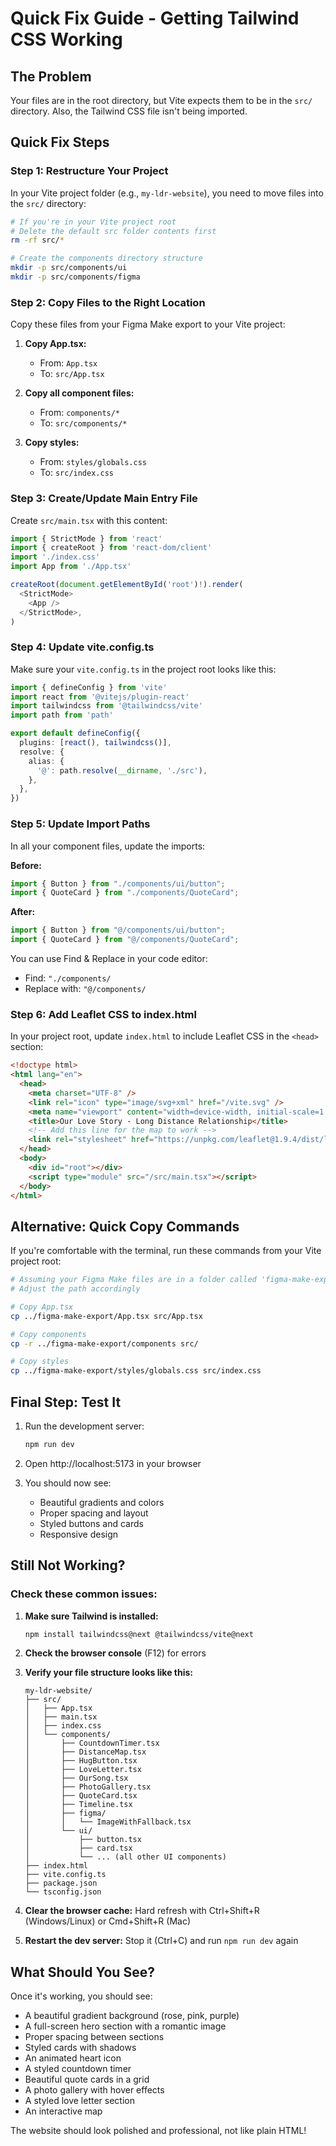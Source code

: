 # Quick Fix Guide - Getting Tailwind CSS Working

## The Problem
Your files are in the root directory, but Vite expects them to be in the `src/` directory. Also, the Tailwind CSS file isn't being imported.

## Quick Fix Steps

### Step 1: Restructure Your Project

In your Vite project folder (e.g., `my-ldr-website`), you need to move files into the `src/` directory:

```bash
# If you're in your Vite project root
# Delete the default src folder contents first
rm -rf src/*

# Create the components directory structure
mkdir -p src/components/ui
mkdir -p src/components/figma
```

### Step 2: Copy Files to the Right Location

Copy these files from your Figma Make export to your Vite project:

1. **Copy App.tsx:**
   - From: `App.tsx`
   - To: `src/App.tsx`

2. **Copy all component files:**
   - From: `components/*`
   - To: `src/components/*`

3. **Copy styles:**
   - From: `styles/globals.css`
   - To: `src/index.css`

### Step 3: Create/Update Main Entry File

Create `src/main.tsx` with this content:

```typescript
import { StrictMode } from 'react'
import { createRoot } from 'react-dom/client'
import './index.css'
import App from './App.tsx'

createRoot(document.getElementById('root')!).render(
  <StrictMode>
    <App />
  </StrictMode>,
)
```

### Step 4: Update vite.config.ts

Make sure your `vite.config.ts` in the project root looks like this:

```typescript
import { defineConfig } from 'vite'
import react from '@vitejs/plugin-react'
import tailwindcss from '@tailwindcss/vite'
import path from 'path'

export default defineConfig({
  plugins: [react(), tailwindcss()],
  resolve: {
    alias: {
      '@': path.resolve(__dirname, './src'),
    },
  },
})
```

### Step 5: Update Import Paths

In all your component files, update the imports:

**Before:**
```typescript
import { Button } from "./components/ui/button";
import { QuoteCard } from "./components/QuoteCard";
```

**After:**
```typescript
import { Button } from "@/components/ui/button";
import { QuoteCard } from "@/components/QuoteCard";
```

You can use Find & Replace in your code editor:
- Find: `"./components/`
- Replace with: `"@/components/`

### Step 6: Add Leaflet CSS to index.html

In your project root, update `index.html` to include Leaflet CSS in the `<head>` section:

```html
<!doctype html>
<html lang="en">
  <head>
    <meta charset="UTF-8" />
    <link rel="icon" type="image/svg+xml" href="/vite.svg" />
    <meta name="viewport" content="width=device-width, initial-scale=1.0" />
    <title>Our Love Story - Long Distance Relationship</title>
    <!-- Add this line for the map to work -->
    <link rel="stylesheet" href="https://unpkg.com/leaflet@1.9.4/dist/leaflet.css" />
  </head>
  <body>
    <div id="root"></div>
    <script type="module" src="/src/main.tsx"></script>
  </body>
</html>
```

## Alternative: Quick Copy Commands

If you're comfortable with the terminal, run these commands from your Vite project root:

```bash
# Assuming your Figma Make files are in a folder called 'figma-make-export'
# Adjust the path accordingly

# Copy App.tsx
cp ../figma-make-export/App.tsx src/App.tsx

# Copy components
cp -r ../figma-make-export/components src/

# Copy styles
cp ../figma-make-export/styles/globals.css src/index.css
```

## Final Step: Test It

1. Run the development server:
   ```bash
   npm run dev
   ```

2. Open http://localhost:5173 in your browser

3. You should now see:
   - Beautiful gradients and colors
   - Proper spacing and layout
   - Styled buttons and cards
   - Responsive design

## Still Not Working?

### Check these common issues:

1. **Make sure Tailwind is installed:**
   ```bash
   npm install tailwindcss@next @tailwindcss/vite@next
   ```

2. **Check the browser console** (F12) for errors

3. **Verify your file structure looks like this:**
   ```
   my-ldr-website/
   ├── src/
   │   ├── App.tsx
   │   ├── main.tsx
   │   ├── index.css
   │   └── components/
   │       ├── CountdownTimer.tsx
   │       ├── DistanceMap.tsx
   │       ├── HugButton.tsx
   │       ├── LoveLetter.tsx
   │       ├── OurSong.tsx
   │       ├── PhotoGallery.tsx
   │       ├── QuoteCard.tsx
   │       ├── Timeline.tsx
   │       ├── figma/
   │       │   └── ImageWithFallback.tsx
   │       └── ui/
   │           ├── button.tsx
   │           ├── card.tsx
   │           └── ... (all other UI components)
   ├── index.html
   ├── vite.config.ts
   ├── package.json
   └── tsconfig.json
   ```

4. **Clear the browser cache:** Hard refresh with Ctrl+Shift+R (Windows/Linux) or Cmd+Shift+R (Mac)

5. **Restart the dev server:** Stop it (Ctrl+C) and run `npm run dev` again

## What Should You See?

Once it's working, you should see:
- A beautiful gradient background (rose, pink, purple)
- A full-screen hero section with a romantic image
- Proper spacing between sections
- Styled cards with shadows
- An animated heart icon
- A styled countdown timer
- Beautiful quote cards in a grid
- A photo gallery with hover effects
- A styled love letter section
- An interactive map

The website should look polished and professional, not like plain HTML!
